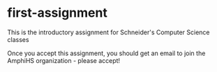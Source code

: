 # first-assignment
This is the introductory assignment for Schneider's Computer Science classes

Once you accept this assignment, you should get an email to join the AmphiHS organization - please accept!
